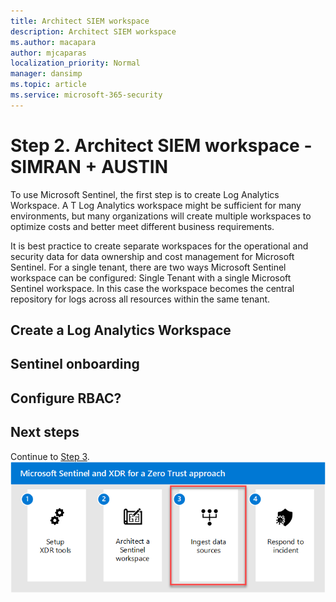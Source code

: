 ```yaml
---
title: Architect SIEM workspace
description: Architect SIEM workspace
ms.author: macapara
author: mjcaparas
localization_priority: Normal
manager: dansimp
ms.topic: article
ms.service: microsoft-365-security
---
```


# Step 2. Architect SIEM workspace - SIMRAN + AUSTIN

To use Microsoft Sentinel, the first step is to create Log Analytics Workspace. A T Log Analytics workspace might be sufficient for many environments, but many organizations will create multiple workspaces to optimize costs and better meet different business requirements. 

It is best practice to create separate workspaces for the operational and security data for data ownership and cost management for Microsoft Sentinel. 
For a single tenant, there are two ways Microsoft Sentinel workspace can be configured: 
Single Tenant with a single Microsoft Sentinel workspace. In this case the workspace becomes the central repository for logs across all resources within the same tenant. 






## Create a Log Analytics Workspace


## Sentinel onboarding

## Configure RBAC?



## Next steps

Continue to [Step 3](ingest-data-sources.md). 
![Image of Microsoft Sentinel and XDR solution steps with step 3 highlighted](./media/siem-xdr-solution-3.png)